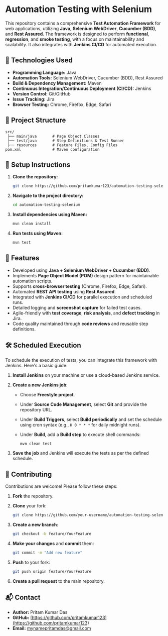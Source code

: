 # Automation Testing with Selenium

This repository contains a comprehensive **Test Automation Framework** for web applications, utilizing **Java**, **Selenium WebDriver**, **Cucumber (BDD)**, and **Rest Assured**. The framework is designed to perform **functional**, **regression**, and **smoke testing**, with a focus on maintainability and scalability. It also integrates with **Jenkins CI/CD** for automated execution.

## 🔧 Technologies Used

- **Programming Language:** Java
- **Automation Tools:** Selenium WebDriver, Cucumber (BDD), Rest Assured
- **Build & Dependency Management:** Maven
- **Continuous Integration/Continuous Deployment (CI/CD):** Jenkins
- **Version Control:** Git/GitHub
- **Issue Tracking:** Jira
- **Browser Testing:** Chrome, Firefox, Edge, Safari

## 📁 Project Structure

```
src/
 ├── main/java       # Page Object Classes
 ├── test/java       # Step Definitions & Test Runner
 ├── resources       # Feature Files, Config Files
pom.xml              # Maven configuration
```

## 🚀 Setup Instructions

1. **Clone the repository:**

   ```bash
   git clone https://github.com/pritamkumar123/automation-testing-selenium.git
   ```

2. **Navigate to the project directory:**

   ```bash
   cd automation-testing-selenium
   ```

3. **Install dependencies using Maven:**

   ```bash
   mvn clean install
   ```

4. **Run tests using Maven:**

   ```bash
   mvn test
   ```

## 🧪 Features

- Developed using **Java + Selenium WebDriver + Cucumber (BDD)**.
- Implements **Page Object Model (POM)** design pattern for maintainable automation scripts.
- Supports **cross-browser testing** (Chrome, Firefox, Edge, Safari).
- Automated **REST API testing** using **Rest Assured**.
- Integrated with **Jenkins CI/CD** for parallel execution and scheduled runs.
- Detailed logging and **screenshot capture** for failed test cases.
- Agile-friendly with **test coverage**, **risk analysis**, and **defect tracking** in Jira.
- Code quality maintained through **code reviews** and reusable step definitions.

## 🛠 Scheduled Execution

To schedule the execution of tests, you can integrate this framework with Jenkins. Here's a basic guide:

1. **Install Jenkins** on your machine or use a cloud-based Jenkins service.

2. **Create a new Jenkins job**:

   - Choose **Freestyle project**.
   - Under **Source Code Management**, select **Git** and provide the repository URL.
   - Under **Build Triggers**, select **Build periodically** and set the schedule using cron syntax (e.g., `H 0 * * *` for daily midnight runs).
   - Under **Build**, add a **Build step** to execute shell commands:

     ```bash
     mvn clean test
     ```

3. **Save the job** and Jenkins will execute the tests as per the defined schedule.

## 🤝 Contributing

Contributions are welcome! Please follow these steps:

1. **Fork** the repository.
2. **Clone** your fork:

   ```bash
   git clone https://github.com/your-username/automation-testing-selenium.git
   ```

3. **Create a new branch**:

   ```bash
   git checkout -b feature/YourFeature
   ```

4. **Make your changes** and **commit** them:

   ```bash
   git commit -m "Add new feature"
   ```

5. **Push** to your fork:

   ```bash
   git push origin feature/YourFeature
   ```

6. **Create a pull request** to the main repository.

## 📬 Contact

- **Author:** Pritam Kumar Das
- **GitHub:** [https://github.com/pritamkumar123](https://github.com/pritamkumar123)
- **Email:** mynamepritamdas@gmail.com
